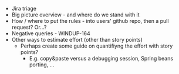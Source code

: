 - Jira triage
- Big picture overview - and where do we stand with it
- How / where to put the rules - into users' github repo, then a pull request? Or...?
- Negative queries - WINDUP-164
- Other ways to estimate effort (other than story points)
  - Perhaps create some guide on quantifiyng the effort with story points?
    - E.g. copy&paste versus a debugging session, Spring beans porting, ...